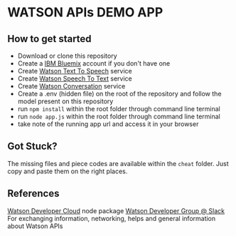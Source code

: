 # WATSON APIs DEMO APP

## How to get started
* Download or clone this repository
* Create a [IBM Bluemix](ng.bluemix.net) account if you don't have one
* Create [Watson Text To Speech](https://www.ibm.com/watson/developercloud/doc/text-to-speech/index.html) service
* Create [Watson Speech To Text](https://www.ibm.com/watson/developercloud/doc/speech-to-text/index.html) service
* Create [Watson Conversation](https://www.ibm.com/watson/developercloud/doc/conversation/index.html) service
* Create a .env (hidden file) on the root of the repository and follow the model present on this repository
* run `npm install` within the root folder through command line terminal
* run `node app.js` within the root folder through command line terminal
* take note of the running app url and access it in your browser

## Got Stuck?
The missing files and piece codes are available within the `cheat` folder. Just copy and paste them on the right places.

## References
[Watson Developer Cloud](https://www.npmjs.com/package/watson-developer-cloud) node package
[Watson Developer Group @ Slack](bit.ly/wdc-brazil) For exchanging information, networking, helps and general information about Watson APIs